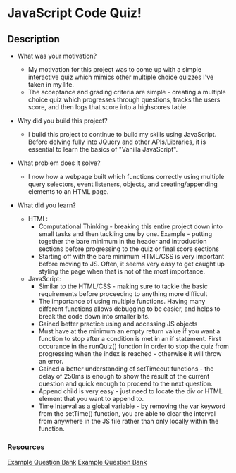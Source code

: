 # JavaScript Code Quiz!

## Description

- What was your motivation?
    - My motivation for this project was to come up with a simple interactive quiz which mimics other multiple choice quizzes I've taken in my life.
    - The acceptance and grading criteria are simple - creating a multiple choice quiz which progresses through questions, tracks the users score, and then logs that score into a highscores table.

- Why did you build this project?
    - I build this project to continue to build my skills using JavaScript. Before delving fully into JQuery and other APIs/Libraries, it is essential to learn the basics of "Vanilla JavaScript".

- What problem does it solve?
    - I now how a webpage built which functions correctly using multiple query selectors, event listeners, objects, and creating/appending elements to an HTML page.

- What did you learn?
    - HTML: 
        - Computational Thinking - breaking this entire project down into small tasks and then tackling one by one. Example - putting together the bare minimum in the header and introduction sections before progressing to the quiz or final score sections
        - Starting off with the bare minimum HTML/CSS is very important before moving to JS. Often, it seems very easy to get caught up styling the page when that is not of the most importance.
    - JavaScript:
        - Similar to the HTML/CSS - making sure to tackle the basic requirements before proceeding to anything more difficult
        - The importance of using multiple functions. Having many different functions allows debugging to be easier, and helps to break the code down into smaller bits.
        - Gained better practice using and accessing JS objects
        - Must have at the minimum an empty return value if you want a function to stop after a condition is met in an if statement. First occurance in the runQuiz() function in order to stop the quiz from progressing when the index is reached - otherwise it will throw an error.
        - Gained a better understanding of setTimeout functions - the delay of 250ms is enough to show the result of the current question and quick enough to proceed to the next question.
        - Append child is very easy - just need to locate the div or HTML element that you want to append to.
        - Time Interval as a global variable - by removing the var keyword from the setTime() function, you are able to clear the interval from anywhere in the JS file rather than only locally within the function.
        





### Resources
[Example Question Bank](https://www.sanfoundry.com/1000-javascript-questions-answers/)
[Example Question Bank](https://www.javatpoint.com/css-mcq)